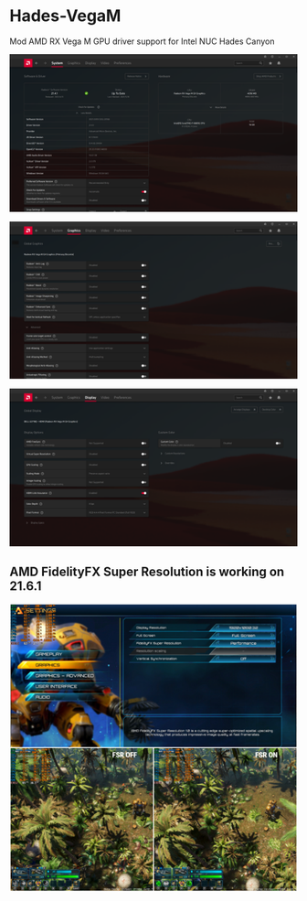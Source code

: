 # Hades-VegaM
Mod AMD RX Vega M GPU driver support for Intel NUC Hades Canyon

![system](Screenshots/system.png)

![graphics](Screenshots/graphics.png)

![display](Screenshots/display.png)

## AMD FidelityFX Super Resolution is working on 21.6.1

![fsr](Screenshots/fsr.png)
